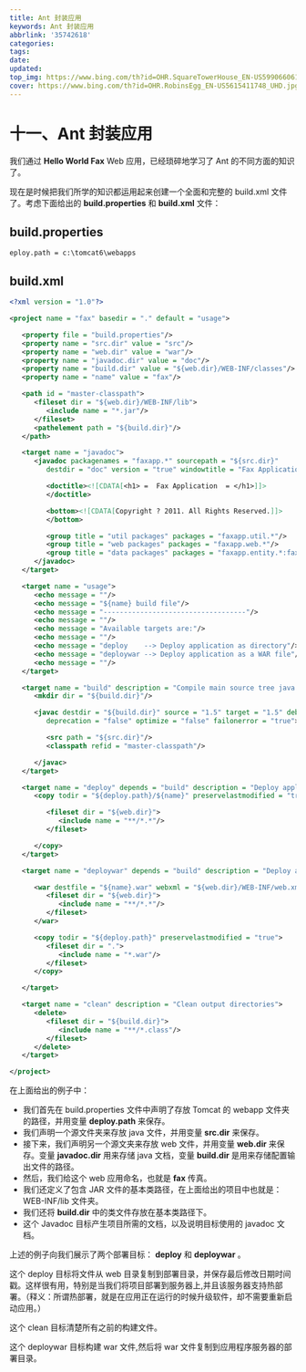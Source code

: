 ```yaml
---
title: Ant 封装应用
keywords: Ant 封装应用
abbrlink: '35742618'
categories: 
tags: 
date: 
updated: 
top_img: https://www.bing.com/th?id=OHR.SquareTowerHouse_EN-US5990660612_UHD.jpg
cover: https://www.bing.com/th?id=OHR.RobinsEgg_EN-US5615411748_UHD.jpg
---
```

# 十一、Ant 封装应用

我们通过 **Hello World Fax** Web 应用，已经琐碎地学习了 Ant 的不同方面的知识了。

现在是时候把我们所学的知识都运用起来创建一个全面和完整的 build.xml 文件了。考虑下面给出的 **build.properties** 和 **build.xml** 文件：

## build.properties

```properties
eploy.path = c:\tomcat6\webapps
```

## build.xml

```xml
<?xml version = "1.0"?>

<project name = "fax" basedir = "." default = "usage">

   <property file = "build.properties"/>
   <property name = "src.dir" value = "src"/>
   <property name = "web.dir" value = "war"/>
   <property name = "javadoc.dir" value = "doc"/>
   <property name = "build.dir" value = "${web.dir}/WEB-INF/classes"/>
   <property name = "name" value = "fax"/>

   <path id = "master-classpath">
      <fileset dir = "${web.dir}/WEB-INF/lib">
         <include name = "*.jar"/>
      </fileset>
      <pathelement path = "${build.dir}"/>
   </path>

   <target name = "javadoc">
      <javadoc packagenames = "faxapp.*" sourcepath = "${src.dir}" 
         destdir = "doc" version = "true" windowtitle = "Fax Application">

         <doctitle><![CDATA[<h1> =  Fax Application  = </h1>]]>
         </doctitle>

         <bottom><![CDATA[Copyright ? 2011. All Rights Reserved.]]>
         </bottom>

         <group title = "util packages" packages = "faxapp.util.*"/>
         <group title = "web packages" packages = "faxapp.web.*"/> 
         <group title = "data packages" packages = "faxapp.entity.*:faxapp.dao.*"/>
      </javadoc>
   </target>

   <target name = "usage">
      <echo message = ""/>
      <echo message = "${name} build file"/>
      <echo message = "-----------------------------------"/>
      <echo message = ""/>
      <echo message = "Available targets are:"/>
      <echo message = ""/>
      <echo message = "deploy    --> Deploy application as directory"/>
      <echo message = "deploywar --> Deploy application as a WAR file"/>
      <echo message = ""/>
   </target>

   <target name = "build" description = "Compile main source tree java files">
      <mkdir dir = "${build.dir}"/>

      <javac destdir = "${build.dir}" source = "1.5" target = "1.5" debug = "true"
         deprecation = "false" optimize = "false" failonerror = "true">

         <src path = "${src.dir}"/>
         <classpath refid = "master-classpath"/>

      </javac>
   </target>

   <target name = "deploy" depends = "build" description = "Deploy application">
      <copy todir = "${deploy.path}/${name}" preservelastmodified = "true">

         <fileset dir = "${web.dir}">
            <include name = "**/*.*"/>
         </fileset>

      </copy>
   </target>

   <target name = "deploywar" depends = "build" description = "Deploy application as a WAR file">

      <war destfile = "${name}.war" webxml = "${web.dir}/WEB-INF/web.xml">
         <fileset dir = "${web.dir}">
            <include name = "**/*.*"/>
         </fileset>
      </war>

      <copy todir = "${deploy.path}" preservelastmodified = "true">
         <fileset dir = ".">
            <include name = "*.war"/>
         </fileset>
      </copy>

   </target>

   <target name = "clean" description = "Clean output directories">
      <delete>
         <fileset dir = "${build.dir}">
            <include name = "**/*.class"/>
         </fileset>
      </delete>
   </target>

</project>
```

在上面给出的例子中：

- 我们首先在 build.properties 文件中声明了存放 Tomcat 的 webapp 文件夹的路径，并用变量 **deploy.path** 来保存。
- 我们声明一个源文件夹来存放 java 文件，并用变量 **src.dir** 来保存。
- 接下来，我们声明另一个源文夹来存放 web 文件，并用变量 **web.dir** 来保存。变量 **javadoc.dir** 用来存储 java 文档，变量 **build.dir** 是用来存储配置输出文件的路径。
- 然后，我们给这个 web 应用命名，也就是 **fax** 传真。
- 我们还定义了包含 JAR 文件的基本类路径，在上面给出的项目中也就是： WEB-INF/lib 文件夹。
- 我们还将 **build.dir** 中的类文件存放在基本类路径下。
- 这个 Javadoc 目标产生项目所需的文档，以及说明目标使用的 javadoc 文档。

上述的例子向我们展示了两个部署目标： **deploy** 和 **deploywar** 。

这个 deploy 目标将文件从 web 目录复制到部署目录，并保存最后修改日期时间戳。这样很有用，特别是当我们将项目部署到服务器上,并且该服务器支持热部署。（释义：所谓热部署，就是在应用正在运行的时候升级软件，却不需要重新启动应用。）

这个 clean 目标清楚所有之前的构建文件。

这个 deploywar 目标构建 war 文件,然后将 war 文件复制到应用程序服务器的部署目录。